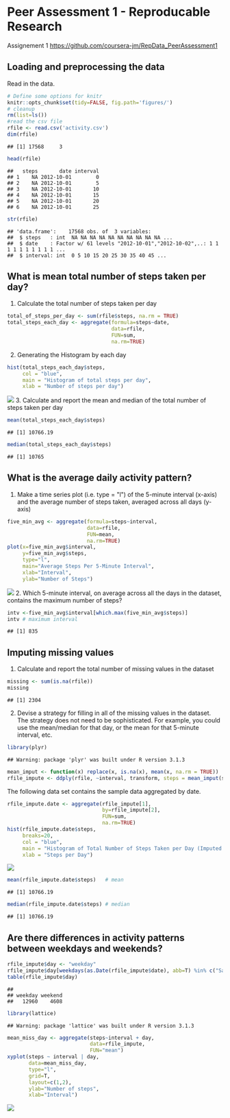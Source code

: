 # Peer Assessment 1 - Reproducable Research

Assignement 1
https://github.com/coursera-jm/RepData_PeerAssessment1

## Loading and preprocessing the data

Read in the data.

```r
# Define some options for knitr
knitr::opts_chunk$set(tidy=FALSE, fig.path='figures/')
# cleanup
rm(list=ls())
#read the csv file
rfile <- read.csv('activity.csv')
dim(rfile)
```

```
## [1] 17568     3
```

```r
head(rfile)
```

```
##   steps       date interval
## 1    NA 2012-10-01        0
## 2    NA 2012-10-01        5
## 3    NA 2012-10-01       10
## 4    NA 2012-10-01       15
## 5    NA 2012-10-01       20
## 6    NA 2012-10-01       25
```

```r
str(rfile)
```

```
## 'data.frame':	17568 obs. of  3 variables:
##  $ steps   : int  NA NA NA NA NA NA NA NA NA NA ...
##  $ date    : Factor w/ 61 levels "2012-10-01","2012-10-02",..: 1 1 1 1 1 1 1 1 1 1 ...
##  $ interval: int  0 5 10 15 20 25 30 35 40 45 ...
```
## What is mean total number of steps taken per day?
1. Calculate the total number of steps taken per day

```r
total_of_steps_per_day <- sum(rfile$steps, na.rm = TRUE)
total_steps_each_day <- aggregate(formula=steps~date, 
                                  data=rfile, 
                                  FUN=sum, 
                                  na.rm=TRUE)
```
2. Generating the Histogram by each day

```r
hist(total_steps_each_day$steps,
     col = "blue",
     main = "Histogram of total steps per day",
     xlab = "Number of steps per day")
```

![](figures/unnamed-chunk-3-1.png) 
3. Calculate and report the mean and median of the total number of steps taken per day

```r
mean(total_steps_each_day$steps)
```

```
## [1] 10766.19
```

```r
median(total_steps_each_day$steps) 
```

```
## [1] 10765
```
## What is the average daily activity pattern?
1. Make a time series plot (i.e. type = "l") of the 5-minute interval (x-axis) and the average number of steps taken, averaged across all days (y-axis)

```r
five_min_avg <- aggregate(formula=steps~interval, 
                          data=rfile, 
                          FUN=mean, 
                          na.rm=TRUE)
plot(x=five_min_avg$interval,
     y=five_min_avg$steps,
     type="l",
     main="Average Steps Per 5-Minute Interval",
     xlab="Interval",
     ylab="Number of Steps")
```

![](figures/unnamed-chunk-5-1.png) 
2. Which 5-minute interval, on average across all the days in the dataset, contains the maximum number of steps?


```r
intv <-five_min_avg$interval[which.max(five_min_avg$steps)]
intv # maximum interval
```

```
## [1] 835
```
## Imputing missing values
1. Calculate and report the total number of missing values in the dataset 

```r
missing <- sum(is.na(rfile))
missing
```

```
## [1] 2304
```
2. Devise a strategy for filling in all of the missing values in the dataset. The strategy does not need to be sophisticated. For example, you could use the mean/median for that day, or the mean for that 5-minute interval, etc.

```r
library(plyr)
```

```
## Warning: package 'plyr' was built under R version 3.1.3
```

```r
mean_imput <- function(x) replace(x, is.na(x), mean(x, na.rm = TRUE))
rfile_impute <- ddply(rfile, ~interval, transform, steps = mean_imput(steps))
```
The following data set contains the sample data aggregated by date.

```r
rfile_impute.date <- aggregate(rfile_impute[1],
                               by=rfile_impute[2],
                               FUN=sum,
                               na.rm=TRUE)
hist(rfile_impute.date$steps,
     breaks=20,
     col = "blue",
     main = "Histogram of Total Number of Steps Taken per Day (Imputed Data)",
     xlab = "Steps per Day")
```

![](figures/unnamed-chunk-9-1.png) 

```r
mean(rfile_impute.date$steps)   # mean
```

```
## [1] 10766.19
```

```r
median(rfile_impute.date$steps) # median
```

```
## [1] 10766.19
```

## Are there differences in activity patterns between weekdays and weekends?

```r
rfile_impute$day <- "weekday"
rfile_impute$day[weekdays(as.Date(rfile_impute$date), abb=T) %in% c("Sat","Sun")] <- "weekend"
table(rfile_impute$day)
```

```
## 
## weekday weekend 
##   12960    4608
```

```r
library(lattice)
```

```
## Warning: package 'lattice' was built under R version 3.1.3
```

```r
mean_miss_day <- aggregate(steps~interval + day, 
                           data=rfile_impute, 
                           FUN="mean")
xyplot(steps ~ interval | day, 
       data=mean_miss_day, 
       type="l", 
       grid=T, 
       layout=c(1,2), 
       ylab="Number of steps", 
       xlab="Interval")
```

![](figures/unnamed-chunk-10-1.png) 


